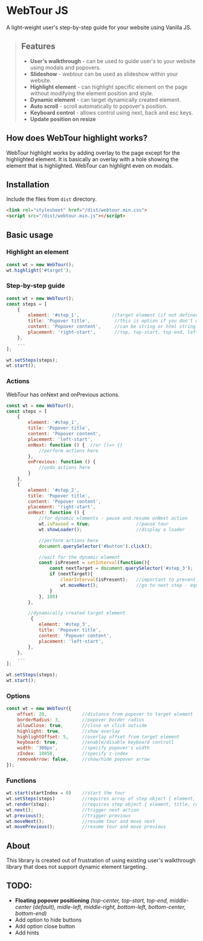 # WebTour JS

A light-weight user's step-by-step guide for your website using Vanilla JS. 

> ## Features
>
> - **User's walkthrough** - can be used to guide user's to your website using modals and popovers.
> - **Slideshow** - webtour can be used as slideshow within your website.
> - **Highlight element** - can highlight specific element on the page without modifying the element position and style.
> - **Dynamic element** - can target dynamically created element.
> - **Auto scroll** - scroll automatically to popover's position.
> - **Keyboard control** - allows control using next, back and esc keys.
> - **Update position on resize**

## How does WebTour highlight works?

WebTour highlight works by adding overlay to the page except for the highlighted element. It is basically an overlay with a hole showing the element that is highlighted. WebTour can highlight even on modals.

## Installation

Include the files from `dist` directory.
```html
<link rel="stylesheet" href="/dist/webtour.min.css">
<script src="/dist/webtour.min.js"></script>
```

## Basic usage

### Highlight an element

```javascript
const wt = new WebTour();
wt.highlight('#target');
```

### Step-by-step guide

```javascript
const wt = new WebTour();
const steps = [
    {
        element: '#step_1',            //target element (if not defined then the popover will act like a modal at the center of the screen)
        title: 'Popover title',         //this is option if you don't want to add title
        content: 'Popover content',     //can be string or html string
        placement: 'right-start',       //top, top-start, top-end, left, left-start, left-end, right, right-start, right-end, bottom, bottom-start, bottom-end
    },
    ...
];

wt.setSteps(steps);
wt.start();
```

### Actions

WebTour has onNext and onPrevious actions.

```javascript
const wt = new WebTour();
const steps = [
    {
        element: '#step_1',           
        title: 'Popover title',        
        content: 'Popover content',     
        placement: 'left-start',     
        onNext: function () {  //or ()=> {}
            //perform actions here
        },
        onPrevious: function () {
            //undo actions here
        }
    },    
    {
        element: '#step_2',           
        title: 'Popover title',        
        content: 'Popover content',     
        placement: 'right-start',     
        onNext: function () { 
            //for dynamic elements - pause and resume onNext action
            wt.isPaused = true;                 //pause tour
            wt.showLoader();                    //display a loader

            //perform actions here
            document.querySelector('#button').click();

            //wait for the dynamic element 
            const isPresent = setInterval(function(){
                const nextTarget = document.querySelector('#step_3');
                if (nextTarget){
                    clearInterval(isPresent);   //important to prevent your tour to not iterate until end
                    wt.moveNext();              //go to next step - equivalent to  wt.isPuased = false; wt.next();
                }
            }, 100)
        },

        //dynamically created target element
         {
            element: '#step_3',           
            title: 'Popover title',        
            content: 'Popover content',     
            placement: 'left-start',    
        },
    },
    ...
];

wt.setSteps(steps);
wt.start();
```

### Options

```javascript
const wt = new WebTour({
    offset: 20,             //distance from popover to target element
    borderRadius: 3,        //popover border radius
    allowClose: true,       //close on click outside
    highlight: true,        //show overlay
    highlightOffset: 5,     //overlay offset from target element
    keyboard: true,         //enable/disable keyboard controll
    width: '300px',         //specify popover's width
    zIndex: 10050,          //specify z-index 
    removeArrow: false,     //show/hide popover arrow
});
```

### Functions

```javascript
wt.start(startIndex = 0)    //start the tour
wt.setSteps(steps)          //requires array of step object { element, title, content, placement } - provide one option
wt.render(step);            //requires step object { element, title, content, placement } - provide one option
wt.next();                  //trigger next action
wt.previous();              //trigger previous
wt.moveNext();              //resume tour and move next
wt.movePrevious();          //resume tour and move previous
```

## About

This library is created out of frustration of using existing user's walkthrough library that does not support dynamic element targeting. 

## TODO:

- **Floating popover positioning** *(top-center, top-start, top-end, middle-center (default), midle-left, middle-right, bottom-left, bottom-center, bottom-end)*
- Add option to hide buttons
- Add option close button
- Add hints










